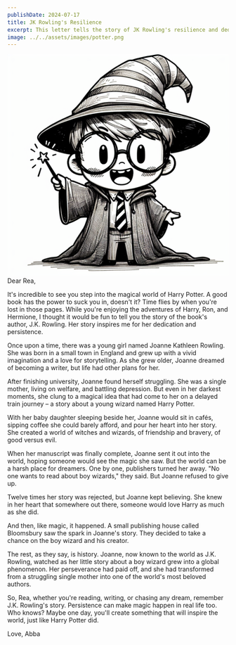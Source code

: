 ```yaml
---
publishDate: 2024-07-17
title: JK Rowling's Resilience
excerpt: This letter tells the story of JK Rowling's resilience and dedication to her writing, inspiring readers to persevere in their own dreams and reminding them that sometimes, all it takes is a little bit of magic to make things happen.
image: ../../assets/images/potter.png
---
```


![center|300](../../assets/images/potter.png)
Dear Rea,

It's incredible to see you step into the magical world of Harry Potter. A good book has the power to suck you in, doesn't it? Time flies by when you're lost in those pages. While you're enjoying the adventures of Harry, Ron, and Hermione, I thought it would be fun to tell you the story of the book's author, J.K. Rowling. Her story inspires me for her dedication and persistence.

Once upon a time, there was a young girl named Joanne Kathleen Rowling. She was born in a small town in England and grew up with a vivid imagination and a love for storytelling. As she grew older, Joanne dreamed of becoming a writer, but life had other plans for her.

After finishing university, Joanne found herself struggling. She was a single mother, living on welfare, and battling depression. But even in her darkest moments, she clung to a magical idea that had come to her on a delayed train journey – a story about a young wizard named Harry Potter.

With her baby daughter sleeping beside her, Joanne would sit in cafés, sipping coffee she could barely afford, and pour her heart into her story. She created a world of witches and wizards, of friendship and bravery, of good versus evil.

When her manuscript was finally complete, Joanne sent it out into the world, hoping someone would see the magic she saw. But the world can be a harsh place for dreamers. One by one, publishers turned her away. "No one wants to read about boy wizards," they said. But Joanne refused to give up.

Twelve times her story was rejected, but Joanne kept believing. She knew in her heart that somewhere out there, someone would love Harry as much as she did.

And then, like magic, it happened. A small publishing house called Bloomsbury saw the spark in Joanne's story. They decided to take a chance on the boy wizard and his creator.

The rest, as they say, is history. Joanne, now known to the world as J.K. Rowling, watched as her little story about a boy wizard grew into a global phenomenon. Her perseverance had paid off, and she had transformed from a struggling single mother into one of the world's most beloved authors.

So, Rea, whether you're reading, writing, or chasing any dream, remember J.K. Rowling's story. Persistence can make magic happen in real life too. Who knows? Maybe one day, you'll create something that will inspire the world, just like Harry Potter did.

Love,
Abba
